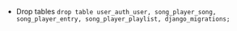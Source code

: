 - Drop tables
`drop table user_auth_user, song_player_song, song_player_entry, song_player_playlist, django_migrations;`